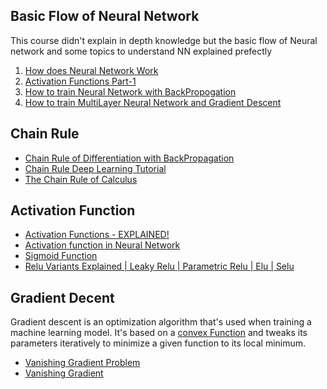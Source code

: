 ## Basic Flow of Neural Network
This course didn't explain in depth knowledge but the basic flow of Neural network and some topics to understand NN explained prefectly
1. [How does Neural Network Work](https://youtu.be/JkeiEYkLEvM?si=6UqWlhp7bqfjKxVi)
2. [Activation Functions Part-1](https://youtu.be/SXrXUqDjICA?si=EU00oLzaSSumEP0j)
3. [How to train Neural Network with BackPropogation](https://youtu.be/mH9GBJ6og5A?si=IScBaTaQlGctcD38)
4. [How to train MultiLayer Neural Network and Gradient Descent](https://www.youtube.com/watch?v=cxPAvoIbsIk&list=PLZoTAELRMXVPGU70ZGsckrMdr0FteeRUi&index=9&ab_channel=KrishNaik)

## Chain Rule
- [Chain Rule of Differentiation with BackPropagation](https://youtu.be/CRB266Eyjkg?si=stZF3GSjHokT2o7K)
- [Chain Rule Deep Learning Tutorial](https://youtu.be/5ogmEkujoqE?si=CCKQSTUZAG1vJmpU)
- [The Chain Rule of Calculus](https://medium.com/@ppuneeth73/the-chain-rule-of-calculus-the-backbone-of-deep-learning-backpropagation-9d35affc05e7)
  
## Activation Function
- [Activation Functions - EXPLAINED!](https://youtu.be/s-V7gKrsels?si=Zcq3uXQly8UGY72L)
- [Activation function in Neural Network](https://youtu.be/Y9qdKsOHRjA?si=BiyYFfb8DZpGE9O-)
- [Sigmoid Function](https://youtu.be/TPqr8t919YM?si=tqCBV_SILpkEgMNq)
- [Relu Variants Explained | Leaky Relu | Parametric Relu | Elu | Selu ](https://www.youtube.com/watch?v=2OwWs7Hzr9g&ab_channel=CampusX)
  
## Gradient Decent
Gradient descent is an optimization algorithm that's used when training a machine learning model. It's based on a [convex Function](https://youtu.be/7QmGj1_i3MU?si=orUYsv2TKb8tUs54) and tweaks its parameters iteratively to minimize a given function to its local minimum.
- [Vanishing Gradient Problem](https://www.youtube.com/watch?v=JIWXbzRXk1I&list=PLZoTAELRMXVPGU70ZGsckrMdr0FteeRUi&index=11)
- [Vanishing Gradient](https://www.engati.com/glossary/vanishing-gradient-problem#:~:text=Vanishing%20gradient%20problem%20is%20a,layers%20to%20the%20earlier%20layers.)

